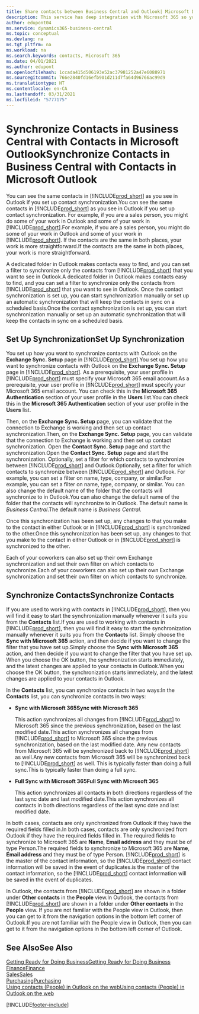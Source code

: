 ```yaml
---
title: Share contacts between Business Central and Outlook| Microsoft Docs
description: This service has deep integration with Microsoft 365 so you can share contacts between Outlook and Business Central.
author: edupont04
ms.service: dynamics365-business-central
ms.topic: conceptual
ms.devlang: na
ms.tgt_pltfrm: na
ms.workload: na
ms.search.keywords: contacts, Microsoft 365
ms.date: 04/01/2021
ms.author: edupont
ms.openlocfilehash: 1ccada415d506193e52ac37981252a47e6088971
ms.sourcegitcommit: 766e2840fd16efb901d211d7fa64d96766ac99d9
ms.translationtype: HT
ms.contentlocale: en-CA
ms.lasthandoff: 03/31/2021
ms.locfileid: "5777175"
---
```

# <a name="synchronize-contacts-in-business-central-with-contacts-in-microsoft-outlook"></a><span data-ttu-id="0d2e0-103">Synchronize Contacts in Business Central with Contacts in Microsoft Outlook</span><span class="sxs-lookup"><span data-stu-id="0d2e0-103">Synchronize Contacts in Business Central with Contacts in Microsoft Outlook</span></span>
<span data-ttu-id="0d2e0-104">You can see the same contacts in [!INCLUDE[prod_short](includes/prod_short.md)] as you see in Outlook if you set up contact synchronization.</span><span class="sxs-lookup"><span data-stu-id="0d2e0-104">You can see the same contacts in [!INCLUDE[prod_short](includes/prod_short.md)] as you see in Outlook if you set up contact synchronization.</span></span> <span data-ttu-id="0d2e0-105">For example, if you are a sales person, you might do some of your work in Outlook and some of your work in [!INCLUDE[prod_short](includes/prod_short.md)].</span><span class="sxs-lookup"><span data-stu-id="0d2e0-105">For example, if you are a sales person, you might do some of your work in Outlook and some of your work in [!INCLUDE[prod_short](includes/prod_short.md)].</span></span> <span data-ttu-id="0d2e0-106">If the contacts are the same in both places, your work is more straightforward.</span><span class="sxs-lookup"><span data-stu-id="0d2e0-106">If the contacts are the same in both places, your work is more straightforward.</span></span>  

<span data-ttu-id="0d2e0-107">A dedicated folder in Outlook makes contacts easy to find, and you can set a filter to synchronize only the contacts from [!INCLUDE[prod_short](includes/prod_short.md)] that you want to see in Outlook.</span><span class="sxs-lookup"><span data-stu-id="0d2e0-107">A dedicated folder in Outlook makes contacts easy to find, and you can set a filter to synchronize only the contacts from [!INCLUDE[prod_short](includes/prod_short.md)] that you want to see in Outlook.</span></span> <span data-ttu-id="0d2e0-108">Once the contact synchronization is set up, you can start synchronization manually or set up an automatic synchronization that will keep the contacts in sync on a scheduled basis.</span><span class="sxs-lookup"><span data-stu-id="0d2e0-108">Once the contact synchronization is set up, you can start synchronization manually or set up an automatic synchronization that will keep the contacts in sync on a scheduled basis.</span></span>  

## <a name="set-up-synchronization"></a><span data-ttu-id="0d2e0-109">Set Up Synchronization</span><span class="sxs-lookup"><span data-stu-id="0d2e0-109">Set Up Synchronization</span></span>
<span data-ttu-id="0d2e0-110">You set up how you want to synchronize contacts with Outlook on the **Exchange Sync. Setup** page in [!INCLUDE[prod_short](includes/prod_short.md)].</span><span class="sxs-lookup"><span data-stu-id="0d2e0-110">You set up how you want to synchronize contacts with Outlook on the **Exchange Sync. Setup** page in [!INCLUDE[prod_short](includes/prod_short.md)].</span></span> <span data-ttu-id="0d2e0-111">As a prerequisite, your user profile in [!INCLUDE[prod_short](includes/prod_short.md)] must specify your Microsoft 365 email account.</span><span class="sxs-lookup"><span data-stu-id="0d2e0-111">As a prerequisite, your user profile in [!INCLUDE[prod_short](includes/prod_short.md)] must specify your Microsoft 365 email account.</span></span> <span data-ttu-id="0d2e0-112">You can check this in the **Microsoft 365 Authentication** section of your user profile in the **Users** list.</span><span class="sxs-lookup"><span data-stu-id="0d2e0-112">You can check this in the **Microsoft 365 Authentication** section of your user profile in the **Users** list.</span></span>  

<span data-ttu-id="0d2e0-113">Then, on the **Exchange Sync. Setup** page, you can validate that the connection to Exchange is working and then set up contact synchronization.</span><span class="sxs-lookup"><span data-stu-id="0d2e0-113">Then, on the **Exchange Sync. Setup** page, you can validate that the connection to Exchange is working and then set up contact synchronization.</span></span> <span data-ttu-id="0d2e0-114">Open the **Contact Sync. Setup** page and start the synchronization.</span><span class="sxs-lookup"><span data-stu-id="0d2e0-114">Open the **Contact Sync. Setup** page and start the synchronization.</span></span> <span data-ttu-id="0d2e0-115">Optionally, set a filter for which contacts to synchronize between [!INCLUDE[prod_short](includes/prod_short.md)] and Outlook.</span><span class="sxs-lookup"><span data-stu-id="0d2e0-115">Optionally, set a filter for which contacts to synchronize between [!INCLUDE[prod_short](includes/prod_short.md)] and Outlook.</span></span> <span data-ttu-id="0d2e0-116">For example, you can set a filter on name, type, company, or similar.</span><span class="sxs-lookup"><span data-stu-id="0d2e0-116">For example, you can set a filter on name, type, company, or similar.</span></span> <span data-ttu-id="0d2e0-117">You can also change the default name of the folder that the contacts will synchronize to in Outlook.</span><span class="sxs-lookup"><span data-stu-id="0d2e0-117">You can also change the default name of the folder that the contacts will synchronize to in Outlook.</span></span> <span data-ttu-id="0d2e0-118">The default name is *Business Central*.</span><span class="sxs-lookup"><span data-stu-id="0d2e0-118">The default name is *Business Central*.</span></span>  

<span data-ttu-id="0d2e0-119">Once this synchronization has been set up, any changes to that you make to the contact in either Outlook or in [!INCLUDE[prod_short](includes/prod_short.md)] is synchronized to the other.</span><span class="sxs-lookup"><span data-stu-id="0d2e0-119">Once this synchronization has been set up, any changes to that you make to the contact in either Outlook or in [!INCLUDE[prod_short](includes/prod_short.md)] is synchronized to the other.</span></span>  

<span data-ttu-id="0d2e0-120">Each of your coworkers can also set up their own Exchange synchronization and set their own filter on which contacts to synchronize.</span><span class="sxs-lookup"><span data-stu-id="0d2e0-120">Each of your coworkers can also set up their own Exchange synchronization and set their own filter on which contacts to synchronize.</span></span>  

## <a name="synchronize-contacts"></a><span data-ttu-id="0d2e0-121">Synchronize Contacts</span><span class="sxs-lookup"><span data-stu-id="0d2e0-121">Synchronize Contacts</span></span>
<span data-ttu-id="0d2e0-122">If you are used to working with contacts in [!INCLUDE[prod_short](includes/prod_short.md)], then you will find it easy to start the synchronization manually whenever it suits you from the **Contacts** list.</span><span class="sxs-lookup"><span data-stu-id="0d2e0-122">If you are used to working with contacts in [!INCLUDE[prod_short](includes/prod_short.md)], then you will find it easy to start the synchronization manually whenever it suits you from the **Contacts** list.</span></span> <span data-ttu-id="0d2e0-123">Simply choose the **Sync with Microsoft 365** action, and then decide if you want to change the filter that you have set up.</span><span class="sxs-lookup"><span data-stu-id="0d2e0-123">Simply choose the **Sync with Microsoft 365** action, and then decide if you want to change the filter that you have set up.</span></span> <span data-ttu-id="0d2e0-124">When you choose the OK button, the synchronization starts immediately, and the latest changes are applied to your contacts in Outlook.</span><span class="sxs-lookup"><span data-stu-id="0d2e0-124">When you choose the OK button, the synchronization starts immediately, and the latest changes are applied to your contacts in Outlook.</span></span>  

<span data-ttu-id="0d2e0-125">In the **Contacts** list, you can synchronize contacts in two ways:</span><span class="sxs-lookup"><span data-stu-id="0d2e0-125">In the **Contacts** list, you can synchronize contacts in two ways:</span></span>

* <span data-ttu-id="0d2e0-126">**Sync with Microsoft 365**</span><span class="sxs-lookup"><span data-stu-id="0d2e0-126">**Sync with Microsoft 365**</span></span>

  <span data-ttu-id="0d2e0-127">This action synchronizes all changes from [!INCLUDE[prod_short](includes/prod_short.md)] to Microsoft 365 since the previous synchronization, based on the last modified date.</span><span class="sxs-lookup"><span data-stu-id="0d2e0-127">This action synchronizes all changes from [!INCLUDE[prod_short](includes/prod_short.md)] to Microsoft 365 since the previous synchronization, based on the last modified date.</span></span> <span data-ttu-id="0d2e0-128">Any new contacts from Microsoft 365 will be synchronized back to [!INCLUDE[prod_short](includes/prod_short.md)] as well.</span><span class="sxs-lookup"><span data-stu-id="0d2e0-128">Any new contacts from Microsoft 365 will be synchronized back to [!INCLUDE[prod_short](includes/prod_short.md)] as well.</span></span> <span data-ttu-id="0d2e0-129">This is typically faster than doing a full sync.</span><span class="sxs-lookup"><span data-stu-id="0d2e0-129">This is typically faster than doing a full sync.</span></span>  

* <span data-ttu-id="0d2e0-130">**Full Sync with Microsoft 365**</span><span class="sxs-lookup"><span data-stu-id="0d2e0-130">**Full Sync with Microsoft 365**</span></span>

  <span data-ttu-id="0d2e0-131">This action synchronizes all contacts in both directions regardless of the last sync date and last modified date.</span><span class="sxs-lookup"><span data-stu-id="0d2e0-131">This action synchronizes all contacts in both directions regardless of the last sync date and last modified date.</span></span>  

<span data-ttu-id="0d2e0-132">In both cases, contacts are only synchronized from Outlook if they have the required fields filled in.</span><span class="sxs-lookup"><span data-stu-id="0d2e0-132">In both cases, contacts are only synchronized from Outlook if they have the required fields filled in.</span></span> <span data-ttu-id="0d2e0-133">The required fields to synchronize to Microsoft 365 are **Name**, **Email address** and they must be of type Person.</span><span class="sxs-lookup"><span data-stu-id="0d2e0-133">The required fields to synchronize to Microsoft 365 are **Name**, **Email address** and they must be of type Person.</span></span> [!INCLUDE[prod_short](includes/prod_short.md)] <span data-ttu-id="0d2e0-134">is the master of the contact information, so the [!INCLUDE[prod_short](includes/prod_short.md)] contact information will be saved in the event of duplicates.</span><span class="sxs-lookup"><span data-stu-id="0d2e0-134">is the master of the contact information, so the [!INCLUDE[prod_short](includes/prod_short.md)] contact information will be saved in the event of duplicates.</span></span>  

<span data-ttu-id="0d2e0-135">In Outlook, the contacts from [!INCLUDE[prod_short](includes/prod_short.md)] are shown in a folder under **Other contacts** in the **People**  view.</span><span class="sxs-lookup"><span data-stu-id="0d2e0-135">In Outlook, the contacts from [!INCLUDE[prod_short](includes/prod_short.md)] are shown in a folder under **Other contacts** in the **People**  view.</span></span> <span data-ttu-id="0d2e0-136">If you are not familiar with the People view in Outlook, then you can get to it from the navigation options in the bottom left corner of Outlook.</span><span class="sxs-lookup"><span data-stu-id="0d2e0-136">If you are not familiar with the People view in Outlook, then you can get to it from the navigation options in the bottom left corner of Outlook.</span></span>  

## <a name="see-also"></a><span data-ttu-id="0d2e0-137">See Also</span><span class="sxs-lookup"><span data-stu-id="0d2e0-137">See Also</span></span>
[<span data-ttu-id="0d2e0-138">Getting Ready for Doing Business</span><span class="sxs-lookup"><span data-stu-id="0d2e0-138">Getting Ready for Doing Business</span></span>](ui-get-ready-business.md)  
[<span data-ttu-id="0d2e0-139">Finance</span><span class="sxs-lookup"><span data-stu-id="0d2e0-139">Finance</span></span>](finance.md)  
[<span data-ttu-id="0d2e0-140">Sales</span><span class="sxs-lookup"><span data-stu-id="0d2e0-140">Sales</span></span>](sales-manage-sales.md)  
[<span data-ttu-id="0d2e0-141">Purchasing</span><span class="sxs-lookup"><span data-stu-id="0d2e0-141">Purchasing</span></span>](purchasing-manage-purchasing.md)  
[<span data-ttu-id="0d2e0-142">Using contacts (People) in Outlook on the web</span><span class="sxs-lookup"><span data-stu-id="0d2e0-142">Using contacts (People) in Outlook on the web</span></span>](https://support.office.com/article/Using-contacts-People-in-Outlook-on-the-web-1e3438c7-26b2-420c-87de-3cea9d31b5cb?appver=OWB150)  


[!INCLUDE[footer-include](includes/footer-banner.md)]